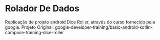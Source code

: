 # Rolador De Dados
Replicação de projeto android Dice Roller, através do curso fornecido pela google.
Projeto Original: google-developer-training/basic-android-kotlin-compose-training-dice-roller
